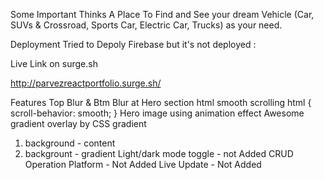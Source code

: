 Some Important Thinks
A Place To Find and See your dream Vehicle (Car, SUVs & Crossroad, Sports Car, Electric Car, Trucks) as your need.

Deployment
Tried to Depoly Firebase but it's not deployed :

Live Link on surge.sh

http://parvezreactportfolio.surge.sh/

Features
Top Blur & Btm Blur at Hero section
html smooth scrolling
html {
scroll-behavior: smooth;
}
Hero image using animation effect
Awesome gradient overlay by CSS gradient
 1. background - content
 2. backgrount - gradient
Light/dark mode toggle - not Added
CRUD Operation Platform - Not Added
Live Update - Not Added